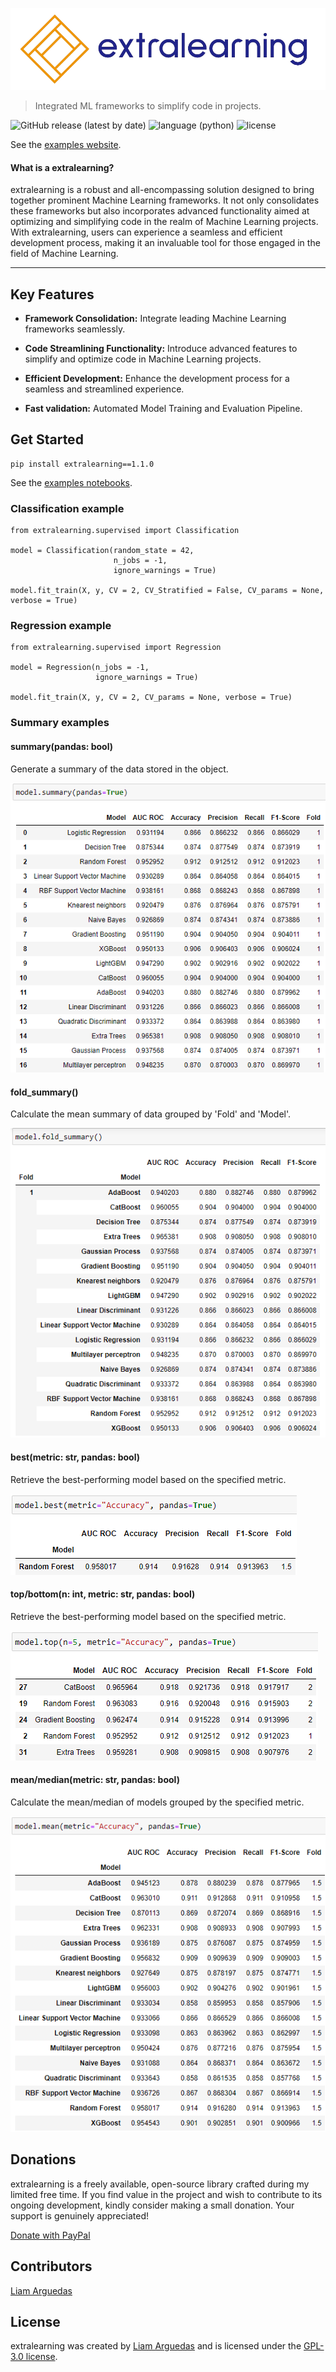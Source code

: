 ![extralearning logo](https://raw.githubusercontent.com/extra-learning/extralearning/master/images/extralearning-full-logo.png)

> Integrated ML frameworks to simplify code in projects.


![GitHub release (latest by date)](https://img.shields.io/badge/release-v1.1.0-green)
![language (python)](https://img.shields.io/badge/language-python-blue)
![license](https://img.shields.io/badge/license-GPL--3.0-orange)

See the [examples website](https://github.com/extra-learning/extralearning-examples).

#### What is a extralearning?
extralearning is a robust and all-encompassing solution designed to bring together prominent Machine Learning frameworks. It not only consolidates these frameworks but also incorporates advanced functionality aimed at optimizing and simplifying code in the realm of Machine Learning projects. With extralearning, users can experience a seamless and efficient development process, making it an invaluable tool for those engaged in the field of Machine Learning.

___

## Key Features
* **Framework Consolidation:** Integrate leading Machine Learning frameworks seamlessly.
  
* **Code Streamlining Functionality:** Introduce advanced features to simplify and optimize code in Machine Learning projects.

* **Efficient Development:** Enhance the development process for a seamless and streamlined experience.

* **Fast validation:** Automated Model Training and Evaluation Pipeline.

## Get Started

```shell
pip install extralearning==1.1.0
```

See the [examples notebooks](https://github.com/extra-learning/extralearning-examples).

### Classification example

```shell
from extralearning.supervised import Classification

model = Classification(random_state = 42,
                       n_jobs = -1,
                       ignore_warnings = True)
                       
model.fit_train(X, y, CV = 2, CV_Stratified = False, CV_params = None, verbose = True)
```

### Regression example

```shell
from extralearning.supervised import Regression

model = Regression(n_jobs = -1,
                   ignore_warnings = True)
                       
model.fit_train(X, y, CV = 2, CV_params = None, verbose = True)
```

### Summary examples

#### summary(pandas: bool)
Generate a summary of the data stored in the object.

![summary](https://raw.githubusercontent.com/extra-learning/extralearning/master/images/modelsummary.png)

#### fold_summary()
Calculate the mean summary of data grouped by 'Fold' and 'Model'.

![summary](https://raw.githubusercontent.com/extra-learning/extralearning/master/images/foldsummary.png)

#### best(metric: str, pandas: bool)
Retrieve the best-performing model based on the specified metric.

![summary](https://raw.githubusercontent.com/extra-learning/extralearning/master/images/best.png)

#### top/bottom(n: int, metric: str, pandas: bool)
Retrieve the best-performing model based on the specified metric.

![summary](https://raw.githubusercontent.com/extra-learning/extralearning/master/images/top.png)

#### mean/median(metric: str, pandas: bool)
Calculate the mean/median of models grouped by the specified metric.

![summary](https://raw.githubusercontent.com/extra-learning/extralearning/master/images/mean.png)

## Donations

extralearning is a freely available, open-source library crafted during my limited free time. If you find value in the project and wish to contribute to its ongoing development, kindly consider making a small donation. Your support is genuinely appreciated!

[Donate with PayPal](https://www.paypal.me/ILIAMFTW)

## Contributors

[Liam Arguedas](https://github.com/liamarguedas)

## License

extralearning was created by [Liam Arguedas](https://github.com/liamarguedas)
and is licensed under the [GPL-3.0 license](/LICENSE).

